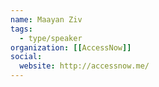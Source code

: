 ```yaml
---
name: Maayan Ziv
tags:
  - type/speaker
organization: [[AccessNow]]
social:
  website: http://accessnow.me/
---
```


